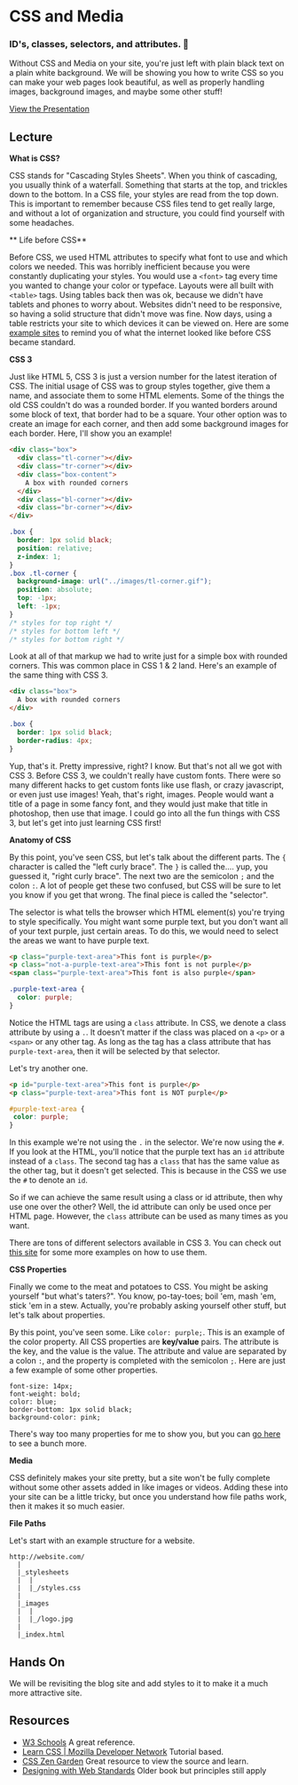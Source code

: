 # CSS and Media

### ID's, classes, selectors, and attributes. :tada:

Without CSS and Media on your site, you're just left with plain black text on a plain white background. We will be showing you how to write CSS so you can make your web pages look beautiful, as well as properly handling images, background images, and maybe some other stuff!

[View the Presentation](presentation.pdf)


## Lecture

**What is CSS?**

CSS stands for "Cascading Styles Sheets". When you think of cascading, you usually think of a waterfall. Something that starts at the top, and trickles down to the bottom. In a CSS file, your styles are read from the top down. This is important to remember because CSS files tend to get really large, and without a lot of organization and structure, you could find yourself with some headaches.

** Life before CSS**

Before CSS, we used HTML attributes to specify what font to use and which colors we needed. This was horribly inefficient because you were constantly duplicating your styles. You would use a `<font>` tag every time you wanted to change your color or typeface. Layouts were all built with `<table>` tags. Using tables back then was ok, because we didn't have tablets and phones to worry about. Websites didn't need to be responsive, so having a solid structure that didn't move was fine. Now days, using a table restricts your site to which devices it can be viewed on. Here are some [example sites](http://websitesfromhell.net/) to remind you of what the internet looked like before CSS became standard.

**CSS 3**

Just like HTML 5, CSS 3 is just a version number for the latest iteration of CSS. The initial usage of CSS was to group styles together, give them a name, and associate them to some HTML elements. Some of the things the old CSS couldn't do was a rounded border. If you wanted borders around some block of text, that border had to be a square. Your other option was to create an image for each corner, and then add some background images for each border. Here, I'll show you an example!

```html
<div class="box">
  <div class="tl-corner"></div>
  <div class="tr-corner"></div>
  <div class="box-content">
    A box with rounded corners
  </div>
  <div class="bl-corner"></div>
  <div class="br-corner"></div>
</div>
```

```css
.box {
  border: 1px solid black;
  position: relative;
  z-index: 1;
}
.box .tl-corner {
  background-image: url("../images/tl-corner.gif");
  position: absolute;
  top: -1px;
  left: -1px;
}
/* styles for top right */
/* styles for bottom left */
/* styles for bottom right */
```

Look at all of that markup we had to write just for a simple box with rounded corners. This was common place in CSS 1 & 2 land. Here's an example of the same thing with CSS 3.

```html
<div class="box">
  A box with rounded corners
</div>
```
```css
.box {
  border: 1px solid black;
  border-radius: 4px;
}
```

Yup, that's it. Pretty impressive, right? I know. But that's not all we got with CSS 3. Before CSS 3, we couldn't really have custom fonts. There were so many different hacks to get custom fonts like use flash, or crazy javascript, or even just use images! Yeah, that's right, images. People would want a title of a page in some fancy font, and they would just make that title in photoshop, then use that image. I could go into all the fun things with CSS 3, but let's get into just learning CSS first!

**Anatomy of CSS**

By this point, you've seen CSS, but let's talk about the different parts. The `{` character is called the "left curly brace". The `}` is called the.... yup, you guessed it, "right curly brace". The next two are the semicolon `;` and the colon `:`. A lot of people get these two confused, but CSS will be sure to let you know if you get that wrong. The final piece is called the "selector".

The selector is what tells the browser which HTML element(s) you're trying to style specifically. You might want some purple text, but you don't want all of your text purple, just certain areas. To do this, we would need to select the areas we want to have purple text.

```html
<p class="purple-text-area">This font is purple</p>
<p class="not-a-purple-text-area">This font is not purple</p>
<span class="purple-text-area">This font is also purple</span>
```
```css
.purple-text-area {
  color: purple;
}
```

Notice the HTML tags are using a `class` attribute. In CSS, we denote a class attribute by using a `.`. It doesn't matter if the class was placed on a `<p>` or a `<span>` or any other tag. As long as the tag has a class attribute that has `purple-text-area`, then it will be selected by that selector.

Let's try another one.

```html
<p id="purple-text-area">This font is purple</p>
<p class="purple-text-area">This font is NOT purple</p>
```
```css
#purple-text-area {
 color: purple;
}
```

In this example we're not using the `.` in the selector. We're now using the `#`. If you look at the HTML, you'll notice that the purple text has an `id` attribute instead of a `class`. The second tag has a `class` that has the same value as the other tag, but it doesn't get selected. This is because in the CSS we use the `#` to denote an `id`.

So if we can achieve the same result using a class or id attribute, then why use one over the other? Well, the id attribute can only be used once per HTML page. However, the `class` attribute can be used as many times as you want.

There are tons of different selectors available in CSS 3. You can check out [this site](http://www.w3schools.com/cssref/css_selectors.asp) for some more examples on how to use them.

**CSS Properties**

Finally we come to the meat and potatoes to CSS. You might be asking yourself "but what's taters?". You know, po-tay-toes; boil 'em, mash 'em, stick 'em in a stew. Actually, you're probably asking yourself other stuff, but let's talk about properties.

By this point, you've seen some. Like `color: purple;`. This is an example of the color property. All CSS properties are __key/value__ pairs. The attribute is the key, and the value is the value. The attribute and value are separated by a colon `:`, and the property is completed with the semicolon `;`. Here are just a few example of some other properties.

```
font-size: 14px;
font-weight: bold;
color: blue;
border-bottom: 1px solid black;
background-color: pink;
```

There's way too many properties for me to show you, but you can [go here](http://htmldog.com/reference/cssproperties/) to see a bunch more.

**Media**

CSS definitely makes your site pretty, but a site won't be fully complete without some other assets added in like images or videos. Adding these into your site can be a little tricky, but once you understand how file paths work, then it makes it so much easier.

**File Paths**

Let's start with an example structure for a website.

```text
http://website.com/
  |
  |_stylesheets
  |  |
  |  |_/styles.css
  |
  |_images
  |  |
  |  |_/logo.jpg
  |
  |_index.html  

```

## Hands On

We will be revisiting the blog site and add styles to it to make it a much more attractive site.

## Resources

* [W3 Schools](http://www.w3schools.com/css/) A great reference.
* [Learn CSS | Mozilla Developer Network](https://developer.mozilla.org/en-US/learn/css) Tutorial based.
* [CSS Zen Garden](http://www.csszengarden.com/) Great resource to view the source and learn.
* [Designing with Web Standards](http://www.amazon.com/Designing-Web-Standards-3rd-Edition/dp/0321616952) Older book but principles still apply
